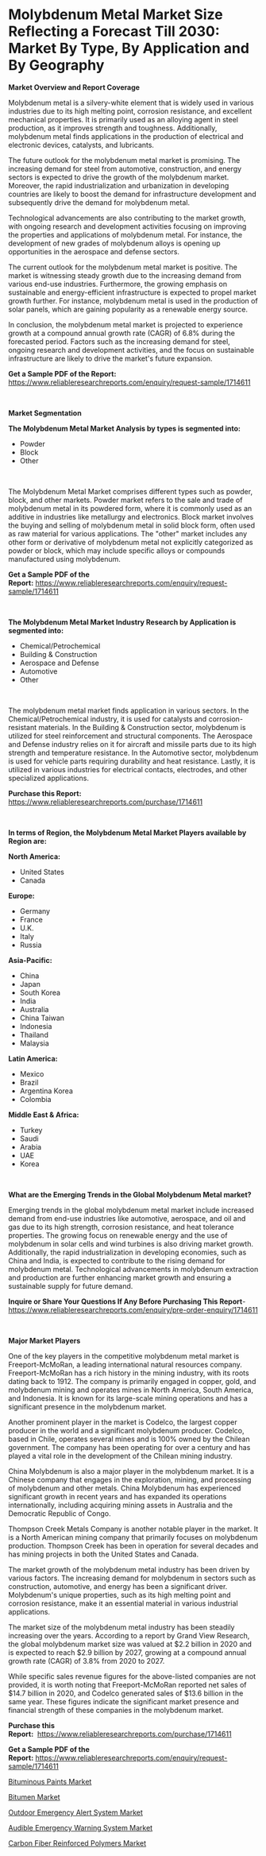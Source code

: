 <p><h1>Molybdenum Metal Market Size Reflecting a Forecast Till 2030: Market By Type, By Application and By Geography</h1></p><p><strong>Market Overview and Report Coverage</strong></p>
<p><p>Molybdenum metal is a silvery-white element that is widely used in various industries due to its high melting point, corrosion resistance, and excellent mechanical properties. It is primarily used as an alloying agent in steel production, as it improves strength and toughness. Additionally, molybdenum metal finds applications in the production of electrical and electronic devices, catalysts, and lubricants.</p><p>The future outlook for the molybdenum metal market is promising. The increasing demand for steel from automotive, construction, and energy sectors is expected to drive the growth of the molybdenum market. Moreover, the rapid industrialization and urbanization in developing countries are likely to boost the demand for infrastructure development and subsequently drive the demand for molybdenum metal.</p><p>Technological advancements are also contributing to the market growth, with ongoing research and development activities focusing on improving the properties and applications of molybdenum metal. For instance, the development of new grades of molybdenum alloys is opening up opportunities in the aerospace and defense sectors.</p><p>The current outlook for the molybdenum metal market is positive. The market is witnessing steady growth due to the increasing demand from various end-use industries. Furthermore, the growing emphasis on sustainable and energy-efficient infrastructure is expected to propel market growth further. For instance, molybdenum metal is used in the production of solar panels, which are gaining popularity as a renewable energy source.</p><p>In conclusion, the molybdenum metal market is projected to experience growth at a compound annual growth rate (CAGR) of 6.8% during the forecasted period. Factors such as the increasing demand for steel, ongoing research and development activities, and the focus on sustainable infrastructure are likely to drive the market's future expansion.</p></p>
<p><strong>Get a Sample PDF of the Report:</strong> <a href="https://www.reliableresearchreports.com/enquiry/request-sample/1714611">https://www.reliableresearchreports.com/enquiry/request-sample/1714611</a></p>
<p>&nbsp;</p>
<p><strong>Market Segmentation</strong></p>
<p><strong>The Molybdenum Metal Market Analysis by types is segmented into:</strong></p>
<p><ul><li>Powder</li><li>Block</li><li>Other</li></ul></p>
<p>&nbsp;</p>
<p><p>The Molybdenum Metal Market comprises different types such as powder, block, and other markets. Powder market refers to the sale and trade of molybdenum metal in its powdered form, where it is commonly used as an additive in industries like metallurgy and electronics. Block market involves the buying and selling of molybdenum metal in solid block form, often used as raw material for various applications. The "other" market includes any other form or derivative of molybdenum metal not explicitly categorized as powder or block, which may include specific alloys or compounds manufactured using molybdenum.</p></p>
<p><strong>Get a Sample PDF of the Report:</strong>&nbsp;<a href="https://www.reliableresearchreports.com/enquiry/request-sample/1714611">https://www.reliableresearchreports.com/enquiry/request-sample/1714611</a></p>
<p>&nbsp;</p>
<p><strong>The Molybdenum Metal Market Industry Research by Application is segmented into:</strong></p>
<p><ul><li>Chemical/Petrochemical</li><li>Building & Construction</li><li>Aerospace and Defense</li><li>Automotive</li><li>Other</li></ul></p>
<p>&nbsp;</p>
<p><p>The molybdenum metal market finds application in various sectors. In the Chemical/Petrochemical industry, it is used for catalysts and corrosion-resistant materials. In the Building & Construction sector, molybdenum is utilized for steel reinforcement and structural components. The Aerospace and Defense industry relies on it for aircraft and missile parts due to its high strength and temperature resistance. In the Automotive sector, molybdenum is used for vehicle parts requiring durability and heat resistance. Lastly, it is utilized in various industries for electrical contacts, electrodes, and other specialized applications.</p></p>
<p><strong>Purchase this Report:</strong>&nbsp; <a href="https://www.reliableresearchreports.com/purchase/1714611">https://www.reliableresearchreports.com/purchase/1714611</a></p>
<p>&nbsp;</p>
<p><strong>In terms of Region, the Molybdenum Metal Market Players available by Region are:</strong></p>
<p>
    <p> <strong> North America: </strong>
        <ul>
            <li>United States</li>
            <li>Canada</li>
        </ul>
        </p> 
    <p> <strong> Europe: </strong>
        <ul>
            <li>Germany</li>
            <li>France</li>
            <li>U.K.</li>
            <li>Italy</li>
            <li>Russia</li>
        </ul>
        </p> 
    <p> <strong> Asia-Pacific: </strong>
        <ul>
            <li>China</li>
            <li>Japan</li>
            <li>South Korea</li>
            <li>India</li>
            <li>Australia</li>
            <li>China Taiwan</li>
            <li>Indonesia</li>
            <li>Thailand</li>
            <li>Malaysia</li>
        </ul>
        </p> 
    <p> <strong> Latin America: </strong>
        <ul>
            <li>Mexico</li>
            <li>Brazil</li>
            <li>Argentina Korea</li>
            <li>Colombia</li>
        </ul>
        </p> 
    <p> <strong> Middle East & Africa: </strong>
        <ul>
            <li>Turkey</li>
            <li>Saudi</li>
            <li>Arabia</li>
            <li>UAE</li>
            <li>Korea</li>
        </ul>
    </p>
    </p>
<p>&nbsp;</p>
<p><strong>What are the Emerging Trends in the Global Molybdenum Metal market?</strong></p>
<p><p>Emerging trends in the global molybdenum metal market include increased demand from end-use industries like automotive, aerospace, and oil and gas due to its high strength, corrosion resistance, and heat tolerance properties. The growing focus on renewable energy and the use of molybdenum in solar cells and wind turbines is also driving market growth. Additionally, the rapid industrialization in developing economies, such as China and India, is expected to contribute to the rising demand for molybdenum metal. Technological advancements in molybdenum extraction and production are further enhancing market growth and ensuring a sustainable supply for future demand.</p></p>
<p><strong>Inquire or Share Your Questions If Any Before Purchasing This Report</strong>- <a href="https://www.reliableresearchreports.com/enquiry/pre-order-enquiry/1714611">https://www.reliableresearchreports.com/enquiry/pre-order-enquiry/1714611</a></p>
<p>&nbsp;</p>
<p><strong>Major Market Players</strong></p>
<p><p>One of the key players in the competitive molybdenum metal market is Freeport-McMoRan, a leading international natural resources company. Freeport-McMoRan has a rich history in the mining industry, with its roots dating back to 1912. The company is primarily engaged in copper, gold, and molybdenum mining and operates mines in North America, South America, and Indonesia. It is known for its large-scale mining operations and has a significant presence in the molybdenum market.</p><p>Another prominent player in the market is Codelco, the largest copper producer in the world and a significant molybdenum producer. Codelco, based in Chile, operates several mines and is 100% owned by the Chilean government. The company has been operating for over a century and has played a vital role in the development of the Chilean mining industry.</p><p>China Molybdenum is also a major player in the molybdenum market. It is a Chinese company that engages in the exploration, mining, and processing of molybdenum and other metals. China Molybdenum has experienced significant growth in recent years and has expanded its operations internationally, including acquiring mining assets in Australia and the Democratic Republic of Congo.</p><p>Thompson Creek Metals Company is another notable player in the market. It is a North American mining company that primarily focuses on molybdenum production. Thompson Creek has been in operation for several decades and has mining projects in both the United States and Canada.</p><p>The market growth of the molybdenum metal industry has been driven by various factors. The increasing demand for molybdenum in sectors such as construction, automotive, and energy has been a significant driver. Molybdenum's unique properties, such as its high melting point and corrosion resistance, make it an essential material in various industrial applications.</p><p>The market size of the molybdenum metal industry has been steadily increasing over the years. According to a report by Grand View Research, the global molybdenum market size was valued at $2.2 billion in 2020 and is expected to reach $2.9 billion by 2027, growing at a compound annual growth rate (CAGR) of 3.8% from 2020 to 2027.</p><p>While specific sales revenue figures for the above-listed companies are not provided, it is worth noting that Freeport-McMoRan reported net sales of $14.7 billion in 2020, and Codelco generated sales of $13.6 billion in the same year. These figures indicate the significant market presence and financial strength of these companies in the molybdenum market.</p></p>
<p><strong>Purchase this Report:</strong>&nbsp;&nbsp;<a href="https://www.reliableresearchreports.com/purchase/1714611">https://www.reliableresearchreports.com/purchase/1714611</a></p>
<p></p>
<p><strong>Get a Sample PDF of the Report:</strong>&nbsp;<a href="https://www.reliableresearchreports.com/enquiry/request-sample/1714611">https://www.reliableresearchreports.com/enquiry/request-sample/1714611</a></p>
<p><p><a href="https://www.linkedin.com/pulse/bituminous-paints-market-size-growth-forecast-from-2023-2030-kdvke/">Bituminous Paints Market</a></p><p><a href="https://www.linkedin.com/pulse/bitumen-market-share-amp-new-trends-analysis-report-type-n9g6e/">Bitumen Market</a></p><p><a href="https://medium.com/@paulmcglynn6456/outdoor-emergency-alert-system-market-exploring-market-share-market-trends-and-future-growth-d3ef61494a7e">Outdoor Emergency Alert System Market</a></p><p><a href="https://medium.com/@merrittrice2023/audible-emergency-warning-system-market-size-reveals-the-best-marketing-channels-in-global-industry-9efebb059c27">Audible Emergency Warning System Market</a></p><p><a href="https://www.linkedin.com/pulse/decoding-carbon-fiber-reinforced-polymers-market-deep-dive-cpbge/">Carbon Fiber Reinforced Polymers Market</a></p></p>